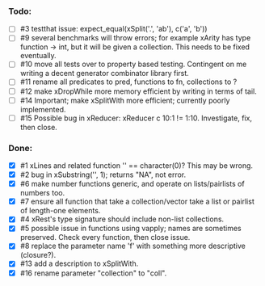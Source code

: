 
### Todo:

- [ ] #3 testthat issue: expect_equal(xSplit('.', 'ab'), c('a', 'b'))
- [ ] #9 several benchmarks will throw errors; for example xArity has type function -> int, but it will be given a collection. This needs to be fixed eventually.
- [ ] #10 move all tests over to property based testing. Contingent on me writing a decent generator combinator library first.
- [ ] #11 rename all predicates to pred, functions to fn, collections to ?
- [ ] #12 make xDropWhile more memory efficient by writing in terms of tail.
- [ ] #14 Important; make xSplitWith more efficient; currently poorly implemented.
- [ ] #15 Possible bug in xReducer: xReducer c 10:1 != 1:10. Investigate, fix, then close.

### Done:

- [x] #1 xLines and related function '' == character(0)? This may be wrong.
- [x] #2 bug in xSubstring('', 1); returns "NA", not error.
- [x] #6 make number functions generic, and operate on lists/pairlists of numbers too.
- [x] #7 ensure all function that take a collection/vector take a list or pairlist of length-one elements.
- [x] #4 xRest's type signature should include non-list collections.
- [x] #5 possible issue in functions using vapply; names are sometimes preserved. Check every function, then close issue.
- [x] #8 replace the parameter name 'f' with something more descriptive (closure?).
- [x] #13 add a description to xSplitWith.
- [x] #16 rename parameter "collection" to "coll".
